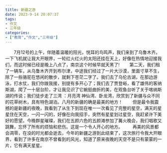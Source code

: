 ```yaml
---
title: 新疆之游
date: 2023-9-14 20:07:37
tags:
- 作文
- 三年级
categories:
- ["教育","作文","三年级"]
---
```

&emsp;&emsp;7月12号的上午，伴随着温暖的阳光，悦耳的鸟鸣声，我们来到了乌鲁木齐。一下飞机就让我大开眼界，一轮红火红火的太阳还挂在天上，好像在热情地迎接我们，而这时候已经是晚上八点了，南京这个时候早就天黑了!
&emsp;&emsp;第二天，我们租了一辆车，从乌鲁木齐开到布尔津，中途我们经过了一片大沙漠，里面寸草不生，除了一些骆驼在悠闲的散步，就剩下苍茫二字了。我们去了乌伦古湖，在那边游泳，打水仗，我们你拨我接，别提有多开心了；我们去了贾登峪，看了雄伟的客纳斯湖，爬了一十层台阶，才让我见识了它蜿挺曲折的美，在观鱼台听了关于喀纳斯湖的传说；我们徒步走了三湾 ：月亮湾 神仙湾、卧龙湾，欣赏到了新疆与众不同的花草树木，具有特色湖泊。八月的新疆的确是最美的地方！
&emsp;&emsp;但是最令我震撼的是新疆的夜晚，我看到了从生下到现在唯一一次看见了完整的星空，满天的星星住在天空，一闪一闪的，好像在向我招手，突然有星星划过星空，我赶紧许下美好的愿望。今晚群星璀璨，我们在五颜六色的五颜滩参加了篝火晚会，我们唱歌又跳舞，忘怀了所有的烦恼和悲伤。这是一个令人开心的地方。
&emsp;&emsp;再美的风景都会凋零，在没的时光都会逝去，今年的新疆之游到此结束了，这次旅行令我大开眼界，看到了许多在南京不曾看到的风光，知道了原来夜晚的天空不是只有蒙蒙的一片，它有满天星星。